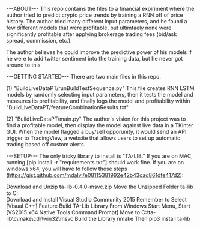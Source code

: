 ---ABOUT---
This repo contains the files to a financial expiriment where the author tried to predict crypto price trends by training a RNN off of price history.  The author tried many different input parameters,
 and he found a few different models that were profitable, but ultimtaely none were significantly profitable after applying brokerage trading fees (bid/ask spread, commission, etc.).

The author believes he could improve the predictive power of his models if he were to add twitter sentiment into the training data, but he never got around to this.


---GETTING STARTED---
There are two main files in this repo.  

(1) "BuildLiveDataPT/runBuildTestSequence.py"
This file creates RNN LSTM models by randomly selecting input parameters, then it tests the model and measures its profitability, and finally logs the model and profitability
 within "BuildLiveDataPT/featureCombinationResults.txt"

(2) "BuildLiveDataPT/main.py"
The author's vision for this project was to find a profitable model, then display the model against live data in a TKinter GUI.  When the model flagged a buy/sell opporunity, it would send an API trigger
 to TradingView, a website that allows users to set up automatic trading based off custom alerts. 

---SETUP---
The only tricky library to install is "TA-LIB."  If you are on MAC, running [pip install -r "requirements.txt"] should work fine.  If you are on windows x64, you will have to follow these steps 
(https://gist.github.com/mdalvi/e08115381992e42b43cad861dfe417d2):

Download and Unzip ta-lib-0.4.0-msvc.zip
Move the Unzipped Folder ta-lib to C:\
Download and Install Visual Studio Community 2015
Remember to Select [Visual C++] Feature
Build TA-Lib Library
From Windows Start Menu, Start [VS2015 x64 Native Tools Command Prompt]
Move to C:\ta-lib\c\make\cdr\win32\msvc
Build the Library nmake
Then pip3 install ta-lib
